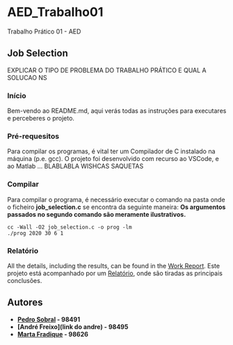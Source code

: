 # AED_Trabalho01
Trabalho Prático 01 - AED

## Job Selection
EXPLICAR O TIPO DE PROBLEMA DO TRABALHO PRÁTICO E QUAL A SOLUCAO NS

###  Início
Bem-vendo ao README.md, aqui verás todas as instruções para executares e perceberes o projeto.

### Pré-requesitos 
Para compilar os programas, é vital ter um Compilador de C instalado na máquina (p.e. gcc).
O projeto foi desenvolvido com recurso ao VSCode, e ao Matlab ... BLABLABLA WISHCAS SAQUETAS 

### Compilar
Para compilar o programa, é necessário executar o comando na pasta onde o ficheiro **job_selection.c** se encontra da seguinte maneira:
**Os argumentos passados no segundo comando são meramente ilustrativos.**

```
cc -Wall -O2 job_selection.c -o prog -lm
./prog 2020 30 6 1
```

### Relatório
All the details, including the results, can be found in the [Work Report](/relatorio/AED_Report.pdf).
Este projeto está acompanhado por um [Relatório](/Relatório/RelatórioA01), onde são tiradas as principais conclusões.

## Autores

 - **[Pedro Sobral](https://github.com/TheScorpoi) - 98491**
 - **[André Freixo](link do andre) - 98495**
 - **[Marta Fradique](https://github.com/MartaFradique) - 98626**
